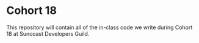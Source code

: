 # Cohort 18

This repository will contain all of the in-class code we
write during Cohort 18 at Suncoast Developers Guild.
